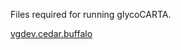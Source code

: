 Files required for running glycoCARTA.

[vgdev.cedar.buffalo](https://vgdev.cedar.buffalo.edu/glycocarta)
